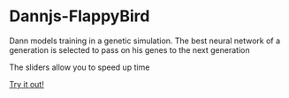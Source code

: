 # Dannjs-FlappyBird
 
 
 Dann models training in a genetic simulation.
 The best neural network of a generation is selected to pass on his genes to the next generation
 
 The sliders allow you to speed up time
 
[Try it out!](https://rawcdn.githack.com/matiasvlevi/Dannjs-FlappyBird/49b4f43c2d24b903716eeee641ac7e4ab9ee3c89/index.html)
